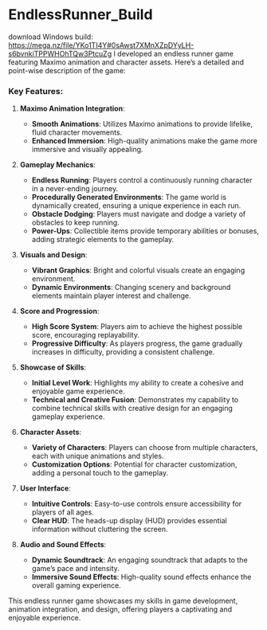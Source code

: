# EndlessRunner_Build

download Windows build: https://mega.nz/file/YKo1TI4Y#0sAwst7XMnXZpDYyLH-s6bvnkiTPPWHOhTQw3PtcuZg
I developed an endless runner game featuring Maximo animation and character assets. Here’s a detailed and point-wise description of the game:

### Key Features:

1. **Maximo Animation Integration**:
   - **Smooth Animations**: Utilizes Maximo animations to provide lifelike, fluid character movements.
   - **Enhanced Immersion**: High-quality animations make the game more immersive and visually appealing.

2. **Gameplay Mechanics**:
   - **Endless Running**: Players control a continuously running character in a never-ending journey.
   - **Procedurally Generated Environments**: The game world is dynamically created, ensuring a unique experience in each run.
   - **Obstacle Dodging**: Players must navigate and dodge a variety of obstacles to keep running.
   - **Power-Ups**: Collectible items provide temporary abilities or bonuses, adding strategic elements to the gameplay.

3. **Visuals and Design**:
   - **Vibrant Graphics**: Bright and colorful visuals create an engaging environment.
   - **Dynamic Environments**: Changing scenery and background elements maintain player interest and challenge.

4. **Score and Progression**:
   - **High Score System**: Players aim to achieve the highest possible score, encouraging replayability.
   - **Progressive Difficulty**: As players progress, the game gradually increases in difficulty, providing a consistent challenge.

5. **Showcase of Skills**:
   - **Initial Level Work**: Highlights my ability to create a cohesive and enjoyable game experience.
   - **Technical and Creative Fusion**: Demonstrates my capability to combine technical skills with creative design for an engaging gameplay experience.

6. **Character Assets**:
   - **Variety of Characters**: Players can choose from multiple characters, each with unique animations and styles.
   - **Customization Options**: Potential for character customization, adding a personal touch to the gameplay.

7. **User Interface**:
   - **Intuitive Controls**: Easy-to-use controls ensure accessibility for players of all ages.
   - **Clear HUD**: The heads-up display (HUD) provides essential information without cluttering the screen.

8. **Audio and Sound Effects**:
   - **Dynamic Soundtrack**: An engaging soundtrack that adapts to the game’s pace and intensity.
   - **Immersive Sound Effects**: High-quality sound effects enhance the overall gaming experience.

This endless runner game showcases my skills in game development, animation integration, and design, offering players a captivating and enjoyable experience.
